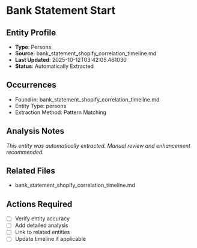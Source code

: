 # Bank Statement Start

## Entity Profile
- **Type**: Persons
- **Source**: bank_statement_shopify_correlation_timeline.md
- **Last Updated**: 2025-10-12T03:42:05.461030
- **Status**: Automatically Extracted

## Occurrences
- Found in: bank_statement_shopify_correlation_timeline.md
- Entity Type: persons
- Extraction Method: Pattern Matching

## Analysis Notes
*This entity was automatically extracted. Manual review and enhancement recommended.*

## Related Files
- bank_statement_shopify_correlation_timeline.md

## Actions Required
- [ ] Verify entity accuracy
- [ ] Add detailed analysis
- [ ] Link to related entities
- [ ] Update timeline if applicable
